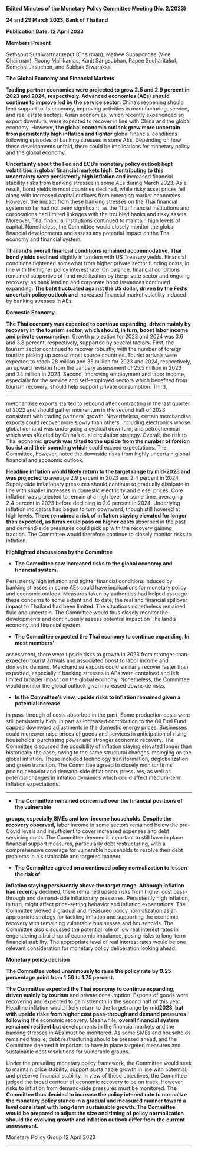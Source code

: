 **Edited Minutes of the Monetary Policy Committee Meeting (No. 2/2023)**

**24 and 29 March 2023, Bank of Thailand**

**Publication Date: 12 April 2023**

**Members Present**

Sethaput Suthiwartnarueput (Chairman), Mathee Supapongse (Vice Chairman), Roong Mallikamas,
Kanit Sangsubhan, Rapee Sucharitakul, Somchai Jitsuchon, and Subhak Siwaraksa

**The Global Economy and Financial Markets**

**Trading partner economies were projected to grow 2.5 and 2.9 percent in 2023 and 2024,**
**respectively. Advanced economies (AEs) should continue to improve led by the service sector.**
China’s reopening should lend support to its economy, improving activities in manufacturing,
service, and real estate sectors. Asian economies, which recently experienced an export
downturn, were expected to recover in line with China and the global economy. However,
**the global economic outlook grew more uncertain from persistently high inflation and tighter**
global financial conditions following episodes of banking stresses in some AEs. Depending on
how these developments unfold, there could be implications for monetary policy and
the global economy.

**Uncertainty about the Fed and ECB’s monetary policy outlook kept volatilities in global**
**financial markets high. Contributing to this uncertainty were persistently high inflation and**
increased financial stability risks from banking stresses in some AEs during March 2023.
As a result, bond yields in most countries declined, while risky asset prices fell along with
increased capital outflows from emerging market economies. However, the impact from
these banking stresses on the Thai financial system so far had not been significant, as the Thai
financial institutions and corporations had limited linkages with the troubled banks and risky
assets. Moreover, Thai financial institutions continued to maintain high levels of capital.
Nonetheless, the Committee would closely monitor the global financial developments and
assess any potential impact on the Thai economy and financial system.

**Thailand’s overall financial conditions remained accommodative. Thai bond yields declined**
slightly in tandem with US Treasury yields. Financial conditions tightened somewhat from
higher private sector funding costs, in line with the higher policy interest rate. On balance,
financial conditions remained supportive of fund mobilization by the private sector and
ongoing recovery, as bank lending and corporate bond issuances continued expanding.
**The baht fluctuated against the US dollar, driven by the Fed’s uncertain policy outlook and**
increased financial market volatility induced by banking stresses in AEs.

**Domestic Economy**

**The Thai economy was expected to continue expanding, driven mainly by recovery in**
**the tourism sector, which should, in turn, boost labor income and private consumption.**
Growth projection for 2023 and 2024 was 3.6 and 3.8 percent, respectively, supported by
several factors. First, the tourism sector continued to recover robustly, with the number of
foreign tourists picking up across most source countries. Tourist arrivals were expected to
reach 28 million and 35 million for 2023 and 2024, respectively, an upward revision from
the January assessment of 25.5 million in 2023 and 34 million in 2024. Second, improving
employment and labor income, especially for the service and self-employed sectors
which benefited from tourism recovery, should help support private consumption. Third,


-----

merchandise exports started to rebound after contracting in the last quarter of 2022 and
should gather momentum in the second half of 2023 consistent with trading partners’ growth.
Nevertheless, certain merchandise exports could recover more slowly than others, including
electronics whose global demand was undergoing a cyclical downturn, and petrochemical
which was affected by China’s dual circulation strategy. Overall, the risk to Thai economic
**growth was tilted to the upside from the number of foreign tourist and their spending which**
could exceed expectations. The Committee, however, noted the downside risks from highly
uncertain global financial and economic outlook.

**Headline inflation would likely return to the target range by mid-2023 and was projected to**
average 2.9 percent in 2023 and 2.4 percent in 2024. Supply-side inflationary pressures should
continue to gradually dissipate in line with smaller increases in domestic electricity and diesel
prices. Core inflation was projected to remain at a high level for some time, averaging 2.4
percent in 2023 before declining to 2.0 percent in 2024. Underlying inflation indicators had
begun to turn downward, though still hovered at high levels. **There remained a risk of**
**inflation staying elevated for longer than expected, as firms could pass on higher costs**
absorbed in the past and demand-side pressures could pick up with the recovery gaining
traction. The Committee would therefore continue to closely monitor risks to inflation.

**Highlighted discussions by the Committee**

  - **The Committee saw increased risks to the global economy and financial system.**

Persistently high inflation and tighter financial conditions induced by banking stresses
in some AEs could have implications for monetary policy and economic outlook.
Measures taken by authorities had helped assuage these concerns to some extent and,
to date, the real and financial spillover impact to Thailand had been limited.
The situations nonetheless remained fluid and uncertain. The Committee would thus
closely monitor the developments and continuously assess potential impact on
Thailand’s economy and financial system.

  - **The Committee expected the Thai economy to continue expanding. In most members’**

assessment, there were upside risks to growth in 2023 from stronger-than-expected
tourist arrivals and associated boost to labor income and domestic demand.
Merchandise exports could similarly recover faster than expected, especially if banking
stresses in AEs were contained and left limited broader impact on the global economy.
Nonetheless, the Committee would monitor the global outlook given increased downside
risks.

  - **In the Committee’s view, upside risks to inflation remained given a potential increase**

in pass-through of costs absorbed in the past. Some production costs were still
persistently high, in part as increased contribution to the Oil Fuel Fund capped
downward adjustments in the domestic energy prices. Businesses could moreover
raise prices of goods and services in anticipation of rising households’ purchasing
power and stronger economic recovery. The Committee discussed the possibility of
inflation staying elevated longer than historically the case, owing to the same structural
changes impinging on the global inflation. These included technology transformation,
deglobalization and green transition. The Committee agreed to closely monitor firms’
pricing behavior and demand-side inflationary pressures, as well as potential changes
in inflation dynamics which could affect medium-term inflation expectations.


-----

  - **The Committee remained concerned over the financial positions of the vulnerable**

**groups, especially SMEs and low-income households. Despite the recovery observed,**
labor income in some sectors remained below the pre-Covid levels and insufficient to
cover increased expenses and debt servicing costs. The Committee deemed it
important to still have in place financial support measures, particularly debt
restructuring, with a comprehensive coverage for vulnerable households to resolve
their debt problems in a sustainable and targeted manner.

  - **The Committee agreed on a continued policy normalization to lessen the risk of**

**inflation staying persistently above the target range. Although inflation had recently**
declined, there remained upside risks from higher cost pass-through and demand-side
inflationary pressures. Persistently high inflation, in turn, might affect price-setting
behavior and inflation expectations. The Committee viewed a gradual and measured
policy normalization as an appropriate strategy for tackling inflation and supporting
the economic recovery with remaining vulnerable businesses and households.
The Committee also discussed the potential role of low real interest rates in engendering
a build-up of economic imbalance, posing risks to long-term financial stability.
The appropriate level of real interest rates would be one relevant consideration for
monetary policy deliberation looking ahead.

**Monetary policy decision**

**The Committee voted unanimously to raise the policy rate by 0.25 percentage point from**
**1.50 to 1.75 percent.**

**The Committee expected the Thai economy to continue expanding, driven mainly by tourism**
and private consumption. Exports of goods were recovering and expected to gain strength in
the second half of this year. Headline inflation would likely return to the target range by mid**2023, but with upside risks from higher cost pass-through and demand pressures following**
the economic recovery. Meanwhile, **overall financial system remained resilient but**
developments in the financial markets and the banking stresses in AEs must be monitored.
As some SMEs and households remained fragile, debt restructuring should be pressed ahead,
and the Committee deemed it important to have in place targeted measures and sustainable
debt resolutions for vulnerable groups.

Under the prevailing monetary policy framework, the Committee would seek to maintain price
stability, support sustainable growth in line with potential, and preserve financial stability.
In view of these objectives, the Committee judged the broad contour of economic recovery to
be on track. However, risks to inflation from demand-side pressures must be monitored.
**The Committee thus decided to increase the policy interest rate to normalize the monetary**
**policy stance in a gradual and measured manner toward a level consistent with long-term**
**sustainable growth. The Committee would be prepared to adjust the size and timing**
**of policy normalization should the evolving growth and inflation outlook differ from**
**the** **current assessment.**

Monetary Policy Group
12 April 2023


-----

